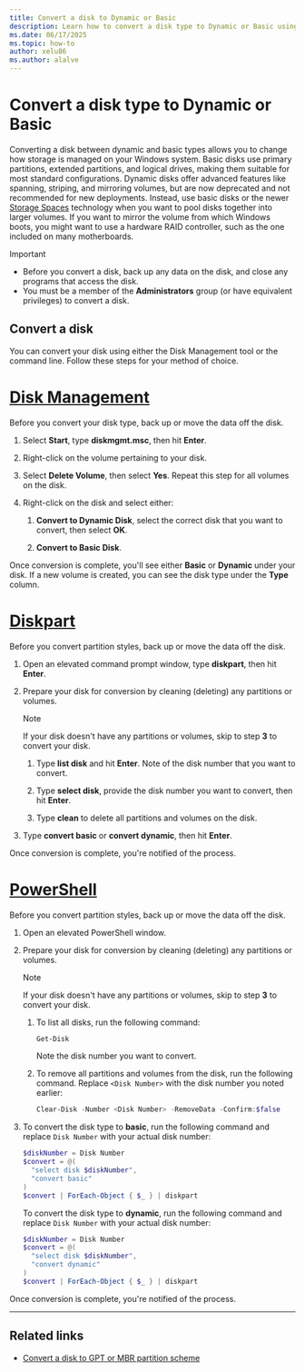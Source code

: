 ```yaml
---
title: Convert a disk to Dynamic or Basic
description: Learn how to convert a disk type to Dynamic or Basic using Disk Management and the command line in Windows.
ms.date: 06/17/2025
ms.topic: how-to
author: xelu86
ms.author: alalve
---
```


# Convert a disk type to Dynamic or Basic

Converting a disk between dynamic and basic types allows you to change how storage is managed on your Windows system. Basic disks use primary partitions, extended partitions, and logical drives, making them suitable for most standard configurations. Dynamic disks offer advanced features like spanning, striping, and mirroring volumes, but are now deprecated and not recommended for new deployments. Instead, use basic disks or the newer [Storage Spaces](../storage-spaces/overview.md) technology when you want to pool disks together into larger volumes. If you want to mirror the volume from which Windows boots, you might want to use a hardware RAID controller, such as the one included on many motherboards.

> [!IMPORTANT]
>
> - Before you convert a disk, back up any data on the disk, and close any programs that access the disk.
> - You must be a member of the **Administrators** group (or have equivalent privileges) to convert a disk.

## Convert a disk

You can convert your disk using either the Disk Management tool or the command line. Follow these steps for your method of choice.

# [Disk Management](#tab/disk-management)

Before you convert your disk type, back up or move the data off the disk.

1. Select **Start**, type **diskmgmt.msc**, then hit **Enter**.

1. Right-click on the volume pertaining to your disk.

1. Select **Delete Volume**, then select **Yes**. Repeat this step for all volumes on the disk.

1. Right-click on the disk and select either:

   1. **Convert to Dynamic Disk**, select the correct disk that you want to convert, then select **OK**.

   1. **Convert to Basic Disk**.

Once conversion is complete, you'll see either **Basic** or **Dynamic** under your disk. If a new volume is created, you can see the disk type under the **Type** column.

# [Diskpart](#tab/diskpart)

Before you convert partition styles, back up or move the data off the disk.

1. Open an elevated command prompt window, type **diskpart**, then hit **Enter**.

1. Prepare your disk for conversion by cleaning (deleting) any partitions or volumes.

   > [!NOTE]
   > If your disk doesn't have any partitions or volumes, skip to step **3** to convert your disk.

   1. Type **list disk** and hit **Enter**. Note of the disk number that you want to convert.

   1. Type **select disk**, provide the disk number you want to convert, then hit **Enter**.

   1. Type **clean** to delete all partitions and volumes on the disk.

1. Type **convert basic** or **convert dynamic**, then hit **Enter**.

Once conversion is complete, you're notified of the process.

# [PowerShell](#tab/powershell)

Before you convert partition styles, back up or move the data off the disk.

1. Open an elevated PowerShell window.

1. Prepare your disk for conversion by cleaning (deleting) any partitions or volumes.

   > [!NOTE]
   > If your disk doesn't have any partitions or volumes, skip to step **3** to convert your disk.

   1. To list all disks, run the following command:

      ```powershell
      Get-Disk
      ```

      Note the disk number you want to convert.

   1. To remove all partitions and volumes from the disk, run the following command. Replace `<Disk Number>` with the disk number you noted earlier:

      ```powershell
      Clear-Disk -Number <Disk Number> -RemoveData -Confirm:$false
      ```

1. To convert the disk type to **basic**, run the following command and replace `Disk Number` with your actual disk number:

   ```powershell
   $diskNumber = Disk Number
   $convert = @(
     "select disk $diskNumber",
     "convert basic"
   )
   $convert | ForEach-Object { $_ } | diskpart
   ```

   To convert the disk type to **dynamic**, run the following command and replace `Disk Number` with your actual disk number:

   ```powershell
   $diskNumber = Disk Number
   $convert = @(
     "select disk $diskNumber",
     "convert dynamic"
   )
   $convert | ForEach-Object { $_ } | diskpart
   ```

Once conversion is complete, you're notified of the process.

---

## Related links

- [Convert a disk to GPT or MBR partition scheme](change-disk-partition-scheme.md)
